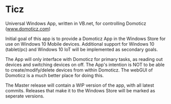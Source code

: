 # Ticz

Universal Windows App, written in VB.net, for controlling Domoticz (www.domoticz.com)

Initial goal of this app is to provide a Domoticz App in the Windows Store for use on Windows 10 Mobile devices. Additional support for Windows 10 (tablet/pc) and Windows 10 IoT will be implemented as secondary goals.

The App will only interface with Domoticz for primary tasks, as reading out devices and switching devices on off. The App's intention is NOT to be able to create/modify/delete devices from within Domoticz. The webGUI of Domoticz is a much better place for doing this.

The Master release will contain a WIP version of the app, with all latest commits. Releases that make it to the Windows Store will be marked as seperate versions.
